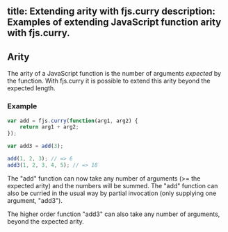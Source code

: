 title: Extending arity with fjs.curry
description: Examples of extending JavaScript function arity with fjs.curry.
---

## Arity

The arity of a JavaScript function is the number of arguments *expected* by the function. With fjs.curry it is possible to extend this arity beyond the expected length.

### Example

```js
var add = fjs.curry(function(arg1, arg2) {
    return arg1 + arg2;
});

var add3 = add(3);

add(1, 2, 3); // => 6
add3(1, 2, 3, 4, 5); // => 18
```

The "add" function can now take any number of arguments (>= the expected arity) and the numbers will be summed. The "add" function can also be curried in the usual way by partial invocation (only supplying one argument, "add3").

The higher order function "add3" can also take any number of arguments, beyond the expected arity.
